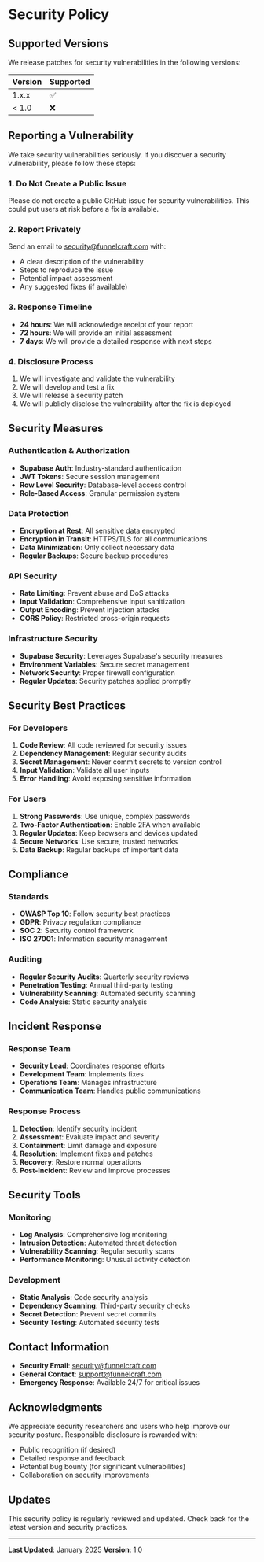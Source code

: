 
# Security Policy

## Supported Versions

We release patches for security vulnerabilities in the following versions:

| Version | Supported          |
| ------- | ------------------ |
| 1.x.x   | :white_check_mark: |
| < 1.0   | :x:                |

## Reporting a Vulnerability

We take security vulnerabilities seriously. If you discover a security vulnerability, please follow these steps:

### 1. Do Not Create a Public Issue

Please do not create a public GitHub issue for security vulnerabilities. This could put users at risk before a fix is available.

### 2. Report Privately

Send an email to security@funnelcraft.com with:
- A clear description of the vulnerability
- Steps to reproduce the issue
- Potential impact assessment
- Any suggested fixes (if available)

### 3. Response Timeline

- **24 hours**: We will acknowledge receipt of your report
- **72 hours**: We will provide an initial assessment
- **7 days**: We will provide a detailed response with next steps

### 4. Disclosure Process

1. We will investigate and validate the vulnerability
2. We will develop and test a fix
3. We will release a security patch
4. We will publicly disclose the vulnerability after the fix is deployed

## Security Measures

### Authentication & Authorization

- **Supabase Auth**: Industry-standard authentication
- **JWT Tokens**: Secure session management
- **Row Level Security**: Database-level access control
- **Role-Based Access**: Granular permission system

### Data Protection

- **Encryption at Rest**: All sensitive data encrypted
- **Encryption in Transit**: HTTPS/TLS for all communications
- **Data Minimization**: Only collect necessary data
- **Regular Backups**: Secure backup procedures

### API Security

- **Rate Limiting**: Prevent abuse and DoS attacks
- **Input Validation**: Comprehensive input sanitization
- **Output Encoding**: Prevent injection attacks
- **CORS Policy**: Restricted cross-origin requests

### Infrastructure Security

- **Supabase Security**: Leverages Supabase's security measures
- **Environment Variables**: Secure secret management
- **Network Security**: Proper firewall configuration
- **Regular Updates**: Security patches applied promptly

## Security Best Practices

### For Developers

1. **Code Review**: All code reviewed for security issues
2. **Dependency Management**: Regular security audits
3. **Secret Management**: Never commit secrets to version control
4. **Input Validation**: Validate all user inputs
5. **Error Handling**: Avoid exposing sensitive information

### For Users

1. **Strong Passwords**: Use unique, complex passwords
2. **Two-Factor Authentication**: Enable 2FA when available
3. **Regular Updates**: Keep browsers and devices updated
4. **Secure Networks**: Use secure, trusted networks
5. **Data Backup**: Regular backups of important data

## Compliance

### Standards

- **OWASP Top 10**: Follow security best practices
- **GDPR**: Privacy regulation compliance
- **SOC 2**: Security control framework
- **ISO 27001**: Information security management

### Auditing

- **Regular Security Audits**: Quarterly security reviews
- **Penetration Testing**: Annual third-party testing
- **Vulnerability Scanning**: Automated security scanning
- **Code Analysis**: Static security analysis

## Incident Response

### Response Team

- **Security Lead**: Coordinates response efforts
- **Development Team**: Implements fixes
- **Operations Team**: Manages infrastructure
- **Communication Team**: Handles public communications

### Response Process

1. **Detection**: Identify security incident
2. **Assessment**: Evaluate impact and severity
3. **Containment**: Limit damage and exposure
4. **Resolution**: Implement fixes and patches
5. **Recovery**: Restore normal operations
6. **Post-Incident**: Review and improve processes

## Security Tools

### Monitoring

- **Log Analysis**: Comprehensive log monitoring
- **Intrusion Detection**: Automated threat detection
- **Vulnerability Scanning**: Regular security scans
- **Performance Monitoring**: Unusual activity detection

### Development

- **Static Analysis**: Code security analysis
- **Dependency Scanning**: Third-party security checks
- **Secret Detection**: Prevent secret commits
- **Security Testing**: Automated security tests

## Contact Information

- **Security Email**: security@funnelcraft.com
- **General Contact**: support@funnelcraft.com
- **Emergency Response**: Available 24/7 for critical issues

## Acknowledgments

We appreciate security researchers and users who help improve our security posture. Responsible disclosure is rewarded with:

- Public recognition (if desired)
- Detailed response and feedback
- Potential bug bounty (for significant vulnerabilities)
- Collaboration on security improvements

## Updates

This security policy is regularly reviewed and updated. Check back for the latest version and security practices.

---

**Last Updated**: January 2025
**Version**: 1.0
